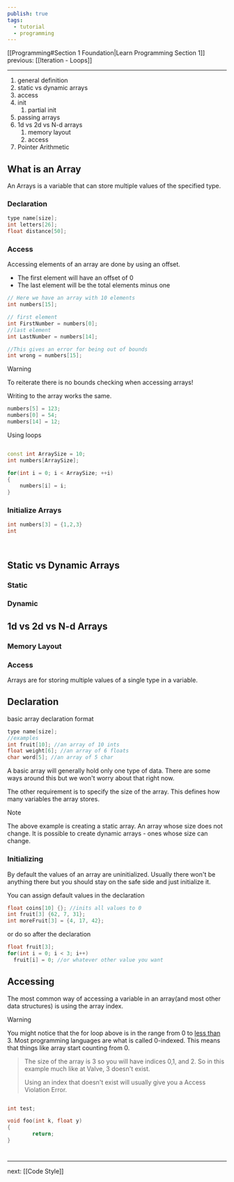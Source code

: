 ```yaml
---
publish: true
tags:
  - tutorial
  - programming
---
```

<div id='stars2'></div>
<div id='stars3'></div>
<div id='stars4'></div>


[[Programming#Section 1 Foundation|Learn Programming Section 1]]  previous: [[Iteration - Loops]]   

---

1. general definition
2. static vs dynamic arrays
3. access
4. init
	1. partial init
5. passing arrays
6. 1d vs 2d vs N-d arrays
	1. memory layout 
	2. access
7.  Pointer Arithmetic
	

## What is an Array
An Arrays is a variable that can store multiple values of the specified type.

### Declaration
```cpp
type name[size];
int letters[26];
float distance[50];
```


### Access
Accessing elements of an array are done by using an offset.
- The first element will have an offset of 0
- The last element will be the total elements minus one
```cpp
// Here we have an array with 10 elements
int numbers[15];

// first element
int FirstNumber = numbers[0];
//last element
int LastNumber = numbers[14];

//This gives an error for being out of bounds
int wrong = numbers[15];

```

> [!Warning] 
> To reiterate there is no bounds checking when accessing arrays!


Writing to the array works the same.
```cpp
numbers[5] = 123;
numbers[0] = 54;
numbers[14] = 12;
```

Using loops
```cpp

const int ArraySize = 10;
int numbers[ArraySize];

for(int i = 0; i < ArraySize; ++i)
{ 	 
	numbers[i] = i;  
}
```

### Initialize Arrays

```cpp
int numbers[3] = {1,2,3}
int 




```



## Static vs Dynamic Arrays
### Static

### Dynamic

## 1d vs 2d vs N-d Arrays

### Memory Layout

### Access












Arrays are for storing multiple values of a single type in a variable. 
## Declaration
basic array declaration format
```c++
type name[size];
//examples
int fruit[10]; //an array of 10 ints
float weight[6]; //an array of 6 floats
char word[5]; //an array of 5 char
```
 A basic array will generally hold only one type of data. There are some ways around this but we won't worry about that right now.

The other requirement is to specify the size of the array. This defines how many variables the array stores.

> [!note]
> The above example is creating a static array. An array whose size does not change. It is possible to create dynamic arrays - ones whose size can change.

### Initializing
By default the values of an array are uninitialized. 
Usually there won't be anything there but you should stay on the safe side and just initialize it.

You can assign default values in the declaration
```c++
float coins[10] {}; //inits all values to 0
int fruit[3] {62, 7, 31};
int moreFruit[3] = {4, 17, 42};
```
or do so after the declaration
```c++
float fruit[3];
for(int i = 0; i < 3; i++)
  fruit[i] = 0; //or whatever other value you want
```
## Accessing
The most common way of accessing a variable in an array(and most other data structures) is using the array index.

>[!warning]
You might notice that the for loop above is in the range from 0 to <u>less than</u> 3. Most programming languages are what is called 0-indexed. This means that things like array start counting from 0.
>
> The size of the array is 3 so you will have indices 0,1, and 2.  So in this example much like at Valve, 3 doesn't exist.
> 
> Using an index that doesn't exist will usually give you a Access Violation Error.
> 


```cpp

int test;

void foo(int k, float y)
{
		return;
}


```





# 
----
next: [[Code Style]] 